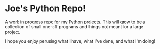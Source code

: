 # Joe's Python Repo!

A work in progress repo for my Python projects. 
This will grow to be a collection of small one-off programs and things not meant for a large project.

I hope you enjoy perusing what I have, what I've done, and what I'm doing!
